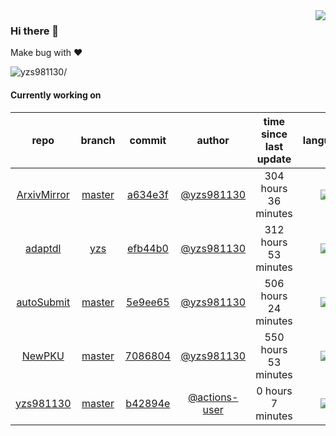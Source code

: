 <img align="right" src="https://github-readme-stats.vercel.app/api?username=yzs981130&show_icons=true&hide_title=true" />

### Hi there 👋


Make bug with ❤️

<p align="left"> <img src=https://komarev.com/ghpvc/?username=yzs981130 alt=yzs981130/> </p>


<!--
**yzs981130/yzs981130** is a ✨ _special_ ✨ repository because its `README.md` (this file) appears on your GitHub profile.

Here are some ideas to get you started:

- 🔭 I’m currently working on ...
- 🌱 I’m currently learning ...
- 👯 I’m looking to collaborate on ...
- 🤔 I’m looking for help with ...
- 💬 Ask me about ...
- 📫 How to reach me: ...
- 😄 Pronouns: ...
- ⚡ Fun fact: ...
-->

#### Currently working on


| repo | branch | commit | author | time since last update | language |
|:---:|:---:|:---:|:---:|:---:|:---:|
| [ArxivMirror](https://github.com/yzs981130/ArxivMirror) | [master](https://github.com/yzs981130/ArxivMirror/tree/master) |[a634e3f](https://github.com/yzs981130/ArxivMirror/commit/a634e3ffab1da423047fa06bf268a90e7222615f) | [@yzs981130](https://github.com/yzs981130) |304 hours 36 minutes | ![](https://img.shields.io/github/languages/top/yzs981130/ArxivMirror)|
| [adaptdl](https://github.com/yzs981130/adaptdl) | [yzs](https://github.com/yzs981130/adaptdl/tree/yzs) |[efb44b0](https://github.com/yzs981130/adaptdl/commit/efb44b0de19d221188bfe2aa885b2df0d7296c11) | [@yzs981130](https://github.com/yzs981130) |312 hours 53 minutes | ![](https://img.shields.io/github/languages/top/yzs981130/adaptdl)|
| [autoSubmit](https://github.com/yzs981130/autoSubmit) | [master](https://github.com/yzs981130/autoSubmit/tree/master) |[5e9ee65](https://github.com/yzs981130/autoSubmit/commit/5e9ee65e943ed52ae06a5f192e1e44dac15bf95f) | [@yzs981130](https://github.com/yzs981130) |506 hours 24 minutes | ![](https://img.shields.io/github/languages/top/yzs981130/autoSubmit)|
| [NewPKU](https://github.com/yzs981130/NewPKU) | [master](https://github.com/yzs981130/NewPKU/tree/master) |[7086804](https://github.com/yzs981130/NewPKU/commit/70868043af38731d14f4d676078d89d8e31f2c54) | [@yzs981130](https://github.com/yzs981130) |550 hours 53 minutes | ![](https://img.shields.io/github/languages/top/yzs981130/NewPKU)|
| [yzs981130](https://github.com/yzs981130/yzs981130) | [master](https://github.com/yzs981130/yzs981130/tree/master) |[b42894e](https://github.com/yzs981130/yzs981130/commit/b42894ec4afb11af61cabfc9b41b3c2d83a42809) | [@actions-user](https://github.com/actions-user) |0 hours 7 minutes | ![](https://img.shields.io/github/languages/top/yzs981130/yzs981130)|

